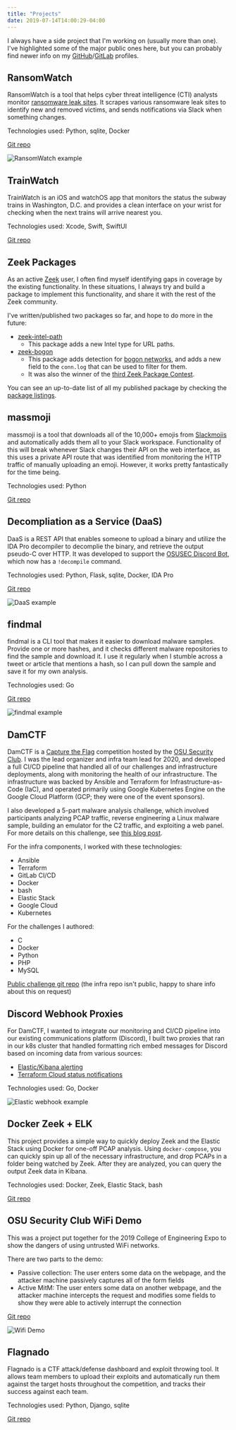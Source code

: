 ```yaml
---
title: "Projects"
date: 2019-07-14T14:00:29-04:00
---
```


I always have a side project that I'm working on (usually more than one). I've highlighted some of the major public ones here, but you can probably find newer info on my [GitHub](https://github.com/captainGeech42)/[GitLab](https://gitlab.com/captainGeech) profiles.

## RansomWatch

RansomWatch is a tool that helps cyber threat intelligence (CTI) analysts monitor [ransomware leak sites](https://www.bleepingcomputer.com/news/security/list-of-ransomware-that-leaks-victims-stolen-files-if-not-paid/). It scrapes various ransomware leak sites to identify new and removed victims, and sends notifications via Slack when something changes.

Technologies used: Python, sqlite, Docker

[Git repo](https://github.com/captainGeech42/ransomwatch)

![RansomWatch example](https://raw.githubusercontent.com/captainGeech42/ransomwatch/main/img/slack_example_new_victim.png)

## TrainWatch

TrainWatch is an iOS and watchOS app that monitors the status the subway trains in Washington, D.C. and provides a clean interface on your wrist for checking when the next trains will arrive nearest you.

Technologies used: Xcode, Swift, SwiftUI

[Git repo](https://github.com/captainGeech42/TrainWatch)

## Zeek Packages

As an active [Zeek](https://zeek.org/) user, I often find myself identifying gaps in coverage by the existing functionality. In these situations, I always try and build a package to implement this functionality, and share it with the rest of the Zeek community.

I've written/published two packages so far, and hope to do more in the future:

* [zeek-intel-path](https://github.com/captainGeech42/zeek-intel-path)
  * This package adds a new Intel type for URL paths.
* [zeek-bogon](https://github.com/captainGeech42/zeek-bogon)
  * This package adds detection for [bogon networks](https://team-cymru.com/community-services/bogon-reference/), and adds a new field to the `conn.log` that can be used to filter for them.
  * It was also the winner of the [third Zeek Package Contest](https://zeek.org/2020/07/15/zeek-package-contest-zpc-3/).

You can see an up-to-date list of all my published package by checking the [package listings](https://packages.zeek.org/packages?q=captainGeech42).

## massmoji

massmoji is a tool that downloads all of the 10,000+ emojis from [Slackmojis](https://slackmojis.com/) and automatically adds them all to your Slack workspace. Functionality of this will break whenever Slack changes their API on the web interface, as this uses a private API route that was identified from monitoring the HTTP traffic of manually uploading an emoji. However, it works pretty fantastically for the time being.

Technologies used: Python

[Git repo](https://github.com/captainGeech42/massmoji)

## Decompliation as a Service (DaaS)

DaaS is a REST API that enables someone to upload a binary and utilize the IDA Pro decompiler to decomplie the binary, and retrieve the output pseudo-C over HTTP. It was developed to support the [OSUSEC Discord Bot](https://gitlab.com/osusec/discord-bot/-/blob/master/commands/ctf.py#L89), which now has a `!decompile` command.

Technologies used: Python, Flask, sqlite, Docker, IDA Pro

[Git repo](https://github.com/captainGeech42/daas)

![DaaS example](/img/daas-example.png)

## findmal

findmal is a CLI tool that makes it easier to download malware samples. Provide one or more hashes, and it checks different malware repositories to find the sample and download it. I use it regularly when I stumble across a tweet or article that mentions a hash, so I can pull down the sample and save it for my own analysis.

Technologies used: Go

[Git repo](https://github.com/captainGeech42/findmal)

![findmal example](/img/findmal-example.png)

## DamCTF

DamCTF is a [Capture the Flag](https://ctftime.org/ctf-wtf/) competition hosted by the [OSU Security Club](https://www.osusec.org/). I was the lead organizer and infra team lead for 2020, and developed a full CI/CD pipeline that handled all of our challenges and infrastructure deployments, along with monitoring the health of our infrastructure. The infrastructure was backed by Ansible and Terraform for Infrastructure-as-Code (IaC), and operated primarily using Google Kubernetes Engine on the Google Cloud Platform (GCP; they were one of the event sponsors).

I also developed a 5-part malware analysis challenge, which involved participants analyzing PCAP traffic, reverse engineering a Linux malware sample, building an emulator for the C2 traffic, and exploiting a web panel. For more details on this challenge, see [this blog post](/blog/damctf-2020-malware/).

For the infra components, I worked with these technologies:

* Ansible
* Terraform
* GitLab CI/CD
* Docker
* bash
* Elastic Stack
* Google Cloud
* Kubernetes

For the challenges I authored:

* C
* Docker
* Python
* PHP
* MySQL

[Public challenge git repo](https://gitlab.com/osusec/damctf-2020) (the infra repo isn't public, happy to share info about this on request)

## Discord Webhook Proxies

For DamCTF, I wanted to integrate our monitoring and CI/CD pipeline into our existing communications platform (Discord), I built two proxies that ran in our k8s cluster that handled formatting rich embed messages for Discord based on incoming data from various sources:

* [Elastic/Kibana alerting](https://github.com/captainGeech42/elastic-discord-webhook-proxy)
* [Terraform Cloud status notifications](https://github.com/captainGeech42/tf-discord-webhook-proxy)

Technologies used: Go, Docker

![Elastic webhook example](https://camo.githubusercontent.com/2fea01815ff13cb26bf4f806d48b03599bcdb972bab9d2d9c9ab91a2c231d52b/68747470733a2f2f692e696d6775722e636f6d2f6d306f564a42622e706e67)

## Docker Zeek + ELK

This project provides a simple way to quickly deploy Zeek and the Elastic Stack using Docker for one-off PCAP analysis. Using `docker-compose`, you can quickly spin up all of the necessary infrastructure, and drop PCAPs in a folder being watched by Zeek. After they are analyzed, you can query the output Zeek data in Kibana.

Technologies used: Docker, Zeek, Elastic Stack, bash

[Git repo](https://github.com/captainGeech42/docker-zeek-elk)

## OSU Security Club WiFi Demo
This was a project put together for the 2019 College of Engineering Expo to show the dangers of using untrusted WiFi networks.

There are two parts to the demo:
* Passive collection: The user enters some data on the webpage, and the attacker machine passively captures all of the form fields
* Active MitM: The user enters some data on another webpage, and the attacker machine intercepts the request and modifies some fields to show they were able to actively interrupt the connection

[Git repo](https://github.com/osusec/wifi-demo/)

![Wifi Demo](/img/wifi-demo.jpg)

## Flagnado

Flagnado is a CTF attack/defense dashboard and exploit throwing tool. It allows team members to upload their exploits and automatically run them against the target hosts throughout the competition, and tracks their success against each team.

Technologies used: Python, Django, sqlite

[Git repo](https://gitlab.com/osusec/flagnado)
